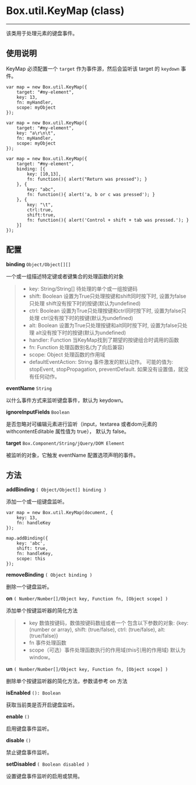 # Box.util.KeyMap (class)

----

该类用于处理元素的键盘事件。


## 使用说明

KeyMap 必须配置一个 `target` 作为事件源，然后会监听该 target 的 `keydown` 事件。

```
var map = new Box.util.KeyMap({
    target: "#my-element",
    key: 13,
    fn: myHandler,
    scope: myObject
});

var map = new Box.util.KeyMap({
    target: "#my-element",
    key: "a\r\n\t",
    fn: myHandler,
    scope: myObject
});

var map = new Box.util.KeyMap({
    target: "#my-element",
    binding: [{
        key: [10,13],
        fn: function(){ alert("Return was pressed"); }
    }, {
        key: "abc",
        fn: function(){ alert('a, b or c was pressed'); }
    }, {
        key: "\t",
        ctrl:true,
        shift:true,
        fn: function(){ alert('Control + shift + tab was pressed.'); }
    }]
});
```


## 配置

**binding** `Object/Object[][]`

一个或一组描述特定键或者键集合的处理函数的对象

> -  key: String/String[] 待处理的单个或一组按键码
> -  shift: Boolean 设置为True只处理按键和shift同时按下时, 设置为false只处理 shift没有按下时的按键(默认为undefined)
> -  ctrl: Boolean 设置为True只处理按键和ctrl同时按下时, 设置为false只处理 ctrl没有按下时的按键(默认为undefined)
> -  alt: Boolean 设置为True只处理按键和alt同时按下时, 设置为false只处理 alt没有按下时的按键(默认为undefined)
> -  handler: Function 当KeyMap找到了期望的按键组合时调用的函数
> -  fn: Function 处理函数别名(为了向后兼容)
> -  scope: Object 处理函数的作用域
> -  defaultEventAction: String 事件激发的默认动作。 可能的值为: stopEvent, stopPropagation, preventDefault. 如果没有设置值，就没有任何动作。


**eventName** `String`

以什么事件方式来监听键盘事件，默认为 keydown。

**ignoreInputFields** `Boolean`

是否忽略对可编辑元素进行监听（input，textarea 或者dom元素的 withcontentEditable 属性值为 true）， 默认为 false。


**target** `Box.Component/String/jQuery/DOM Element`

被监听的对象，它触发 eventName 配置选项声明的事件。

## 方法

**addBinding** `( Object/Object[] binding )`

添加一个或一组键盘监听。

```
var map = new Box.util.KeyMap(document, {
    key: 13,
    fn: handleKey
});

map.addBinding({
    key: 'abc',
    shift: true,
    fn: handleKey,
    scope: this
});
```

**removeBinding** `( Object binding )`

删除一个键盘监听。


**on** `( Number/Number[]/Object key, Function fn, [Object scope] )`

添加单个按键监听器的简化方法

> - key 数值按键码，数值按键码数组或者一个 包含以下参数的对象: {key: (number or array), shift: (true/false), ctrl: (true/false), alt: (true/false)}
> - fn 事件处理函数
> - scope（可选）事件处理函数执行的作用域(this引用的作用域) 默认为 window。

**un** `( Number/Number[]/Object key, Function fn, [Object scope] )`

删除单个按键监听器的简化方法，参数请参考 on 方法

**isEnabled** `(): Boolean`

获取当前类是否开启键盘监听。

**enable** `()`

启用键盘事件监听。

**disable** `()`

禁止键盘事件监听。

**setDisabled** `( Boolean disabled )`

设置键盘事件监听的启用或禁用。
